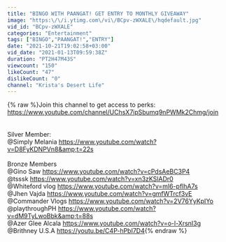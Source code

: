 ```yaml
---
title: "BINGO WITH PAANGAT! GET ENTRY TO MONTHLY GIVEAWAY"
image: "https:\/\/i.ytimg.com\/vi\/BCpv-zWXALE\/hqdefault.jpg"
vid_id: "BCpv-zWXALE"
categories: "Entertainment"
tags: ["BINGO","PAANGAT!","ENTRY"]
date: "2021-10-21T19:02:58+03:00"
vid_date: "2021-01-13T09:59:38Z"
duration: "PT2H47M43S"
viewcount: "150"
likeCount: "47"
dislikeCount: "0"
channel: "Krista's Desert Life"
---
```

{% raw %}Join this channel to get access to perks:<br /><a rel="nofollow" target="blank" href="https://www.youtube.com/channel/UChsX7ipSbumq9nPWMk2Chmg/join">https://www.youtube.com/channel/UChsX7ipSbumq9nPWMk2Chmg/join</a><br /><br /><br />                                                  Silver Member:<br />@Simply Melania <a rel="nofollow" target="blank" href="https://www.youtube.com/watch?v=D8FyKDNPVn8&amp;t=22s">https://www.youtube.com/watch?v=D8FyKDNPVn8&amp;t=22s</a> <br /><br />                                                 Bronze Members<br />@Gino Saw <a rel="nofollow" target="blank" href="https://www.youtube.com/watch?v=cPdsAeBC3P4">https://www.youtube.com/watch?v=cPdsAeBC3P4</a><br />@tsssk <a rel="nofollow" target="blank" href="https://www.youtube.com/watch?v=xn3zKSlADr0">https://www.youtube.com/watch?v=xn3zKSlADr0</a><br />@Whiteford vlog <a rel="nofollow" target="blank" href="https://www.youtube.com/watch?v=ml6-pflhA7s">https://www.youtube.com/watch?v=ml6-pflhA7s</a><br />@Jhen Vajda <a rel="nofollow" target="blank" href="https://www.youtube.com/watch?v=gmfWTrcf3vE">https://www.youtube.com/watch?v=gmfWTrcf3vE</a><br />@Commander Vlogs <a rel="nofollow" target="blank" href="https://www.youtube.com/watch?v=2V76YyKpIYo">https://www.youtube.com/watch?v=2V76YyKpIYo</a><br />@playthroughPH <a rel="nofollow" target="blank" href="https://www.youtube.com/watch?v=dM9TyLwoBbk&amp;t=88s">https://www.youtube.com/watch?v=dM9TyLwoBbk&amp;t=88s</a><br />@Azer Glee Alcala <a rel="nofollow" target="blank" href="https://www.youtube.com/watch?v=o-l-XrsnI3g">https://www.youtube.com/watch?v=o-l-XrsnI3g</a><br />@Brithney U.S.A <a rel="nofollow" target="blank" href="https://youtu.be/C4P-hPbI7D4">https://youtu.be/C4P-hPbI7D4</a>{% endraw %}
